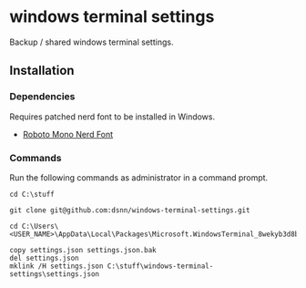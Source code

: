 # windows terminal settings

Backup / shared windows terminal settings.

## Installation

### Dependencies

Requires patched nerd font to be installed in Windows.

- [Roboto Mono Nerd Font](https://github.com/ryanoasis/nerd-fonts)

### Commands

Run the following commands as administrator in a command prompt.

```
cd C:\stuff

git clone git@github.com:dsnn/windows-terminal-settings.git

cd C:\Users\<USER_NAME>\AppData\Local\Packages\Microsoft.WindowsTerminal_8wekyb3d8bbwe\LocalState\

copy settings.json settings.json.bak
del settings.json
mklink /H settings.json C:\stuff\windows-terminal-settings\settings.json
```
